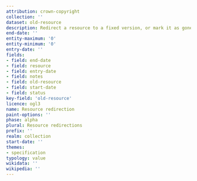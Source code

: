 ```yaml
---
attribution: crown-copyright
collection: ''
dataset: old-resource
description: Redirect a resource to a fixed version, or mark it as gone
end-date: ''
entity-maximum: '0'
entity-minimum: '0'
entry-date: ''
fields:
- field: end-date
- field: resource
- field: entry-date
- field: notes
- field: old-resource
- field: start-date
- field: status
key-field: 'old-resource'
licence: ogl3
name: Resource redirection
paint-options: ''
phase: alpha
plural: Resource redirections
prefix: ''
realm: collection
start-date: ''
themes:
- specification
typology: value
wikidata: ''
wikipedia: ''
---
```

